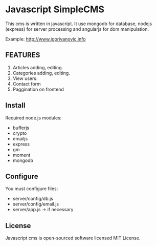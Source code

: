 Javascript SimpleCMS
=====================

This cms is written in javascript. 
It use mongodb for database, nodejs (express) for server processing and angularjs for dom manipulation. 



Example:
http://www.igorivanovic.info

FEATURES
-----------

1. Articles adding, editing. 
2. Categories adding, editing. 
3. View users.
4. Contact form 
5. Paggination on frontend

Install
-----------
Required node.js modules:
- bufferjs
- crypto
- emailjs
- express
- gm
- moment
- mongodb

Configure
-----------
You must configure files:
- server/config/db.js
- server/config/email.js
- server/app.js -> if necessary

License
--------------

Javascript cms  is open-sourced software licensed MIT License.
